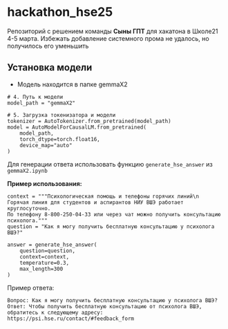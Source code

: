 # hackathon_hse25
Репозиторий с решением команды **Сыны ГПТ** для хакатона в Школе21 4-5 марта.
Избежать добавление системного прома не удалось, но получилось его уменьшить

## Установка модели
- Модель находится в папке gemmaX2

```
# 4. Путь к модели
model_path = "gemmaX2"

# 5. Загрузка токенизатора и модели
tokenizer = AutoTokenizer.from_pretrained(model_path)
model = AutoModelForCausalLM.from_pretrained(
    model_path,
    torch_dtype=torch.float16,
    device_map="auto"
)
```
Для генерации ответа использовать функцию `generate_hse_answer` из `gemmaX2.ipynb`

**Пример использования:**
```
context = """Психологическая помощь и телефоны горячих линий\n
Горячая линия для студентов и аспирантов НИУ ВШЭ работает круглосуточно.
По телефону 8-800-250-04-33 или через чат можно получить консультацию психолога."""
question = "Как я могу получить бесплатную консультацию у психолога ВШЭ?"

answer = generate_hse_answer(
    question=question,
    context=context,
    temperature=0.3,
    max_length=300
)
```
Пример ответа:
```
Вопрос: Как я могу получить бесплатную консультацию у психолога ВШЭ?
Ответ: Чтобы получить бесплатную консультацию от психолога ВШЭ, обратитесь к следующему адресу: https://psi.hse.ru/contact/#feedback_form
```
